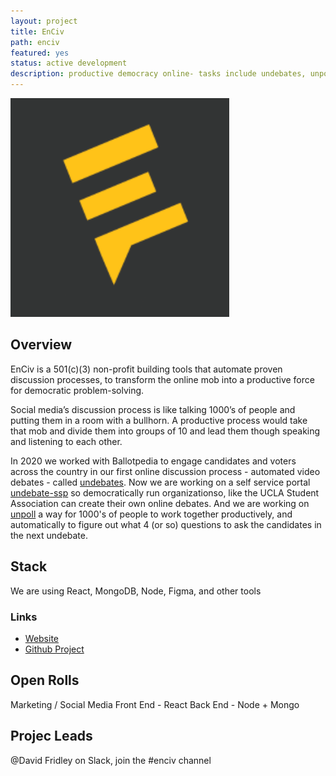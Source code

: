```yaml
---
layout: project
title: EnCiv
path: enciv
featured: yes
status: active development
description: productive democracy online- tasks include undebates, unpoll, civil-server and others
---
```


<div class="text-center">
    <a href="https://www.youtube.com/watch?v=Tb2u0h_IUGc" target="_blank"><img src="/media/images/enciv.png" width="350px" /></a>
</div>

## Overview

EnCiv is a 501(c)(3) non-profit building tools that automate proven discussion processes, to transform the online mob into a productive force for democratic problem-solving.

Social media’s discussion process is like talking 1000’s of people and putting them in a room with a bullhorn. A productive process would take that mob and divide them into groups of 10 and lead them though speaking and listening to each other.

In 2020 we worked with Ballotpedia to engage candidates and voters across the country in our first online discussion process - automated video debates - called [undebates](https://github.com/EnCiv/undebate). Now we are working on a self service portal [undebate-ssp](https://github.com/EnCiv/undebate-ssp) so democratically run organizationso, like the UCLA Student Association can create their own online debates. And we are working on [unpoll](github.com/EnCiv/unpoll) a way for 1000's of people to work together productively, and automatically to figure out what 4 (or so) questions to ask the candidates in the next undebate.

## Stack

We are using React, MongoDB, Node, Figma, and other tools

### Links

- [Website](https://enciv.org)
- [Github Project](https://github.com/EnCiv)

## Open Rolls

Marketing / Social Media
Front End - React
Back End - Node + Mongo

## Projec Leads

@David Fridley on Slack, join the #enciv channel
